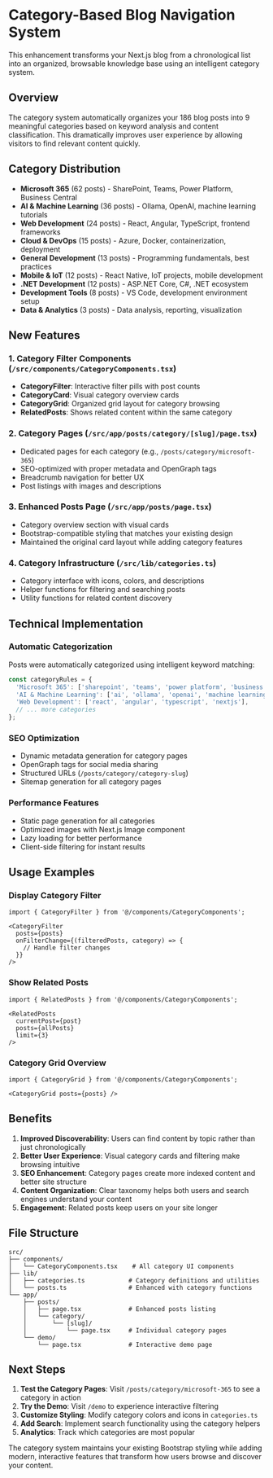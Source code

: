 # Category-Based Blog Navigation System

This enhancement transforms your Next.js blog from a chronological list into an organized, browsable knowledge base using an intelligent category system.

## Overview

The category system automatically organizes your 186 blog posts into 9 meaningful categories based on keyword analysis and content classification. This dramatically improves user experience by allowing visitors to find relevant content quickly.

## Category Distribution

- **Microsoft 365** (62 posts) - SharePoint, Teams, Power Platform, Business Central
- **AI & Machine Learning** (36 posts) - Ollama, OpenAI, machine learning tutorials
- **Web Development** (24 posts) - React, Angular, TypeScript, frontend frameworks
- **Cloud & DevOps** (15 posts) - Azure, Docker, containerization, deployment
- **General Development** (13 posts) - Programming fundamentals, best practices
- **Mobile & IoT** (12 posts) - React Native, IoT projects, mobile development
- **.NET Development** (12 posts) - ASP.NET Core, C#, .NET ecosystem
- **Development Tools** (8 posts) - VS Code, development environment setup
- **Data & Analytics** (3 posts) - Data analysis, reporting, visualization

## New Features

### 1. Category Filter Components (`/src/components/CategoryComponents.tsx`)
- **CategoryFilter**: Interactive filter pills with post counts
- **CategoryCard**: Visual category overview cards
- **CategoryGrid**: Organized grid layout for category browsing
- **RelatedPosts**: Shows related content within the same category

### 2. Category Pages (`/src/app/posts/category/[slug]/page.tsx`)
- Dedicated pages for each category (e.g., `/posts/category/microsoft-365`)
- SEO-optimized with proper metadata and OpenGraph tags
- Breadcrumb navigation for better UX
- Post listings with images and descriptions

### 3. Enhanced Posts Page (`/src/app/posts/page.tsx`)
- Category overview section with visual cards
- Bootstrap-compatible styling that matches your existing design
- Maintained the original card layout while adding category features

### 4. Category Infrastructure (`/src/lib/categories.ts`)
- Category interface with icons, colors, and descriptions
- Helper functions for filtering and searching posts
- Utility functions for related content discovery

## Technical Implementation

### Automatic Categorization
Posts were automatically categorized using intelligent keyword matching:

```javascript
const categoryRules = {
  'Microsoft 365': ['sharepoint', 'teams', 'power platform', 'business central'],
  'AI & Machine Learning': ['ai', 'ollama', 'openai', 'machine learning'],
  'Web Development': ['react', 'angular', 'typescript', 'nextjs'],
  // ... more categories
};
```

### SEO Optimization
- Dynamic metadata generation for category pages
- OpenGraph tags for social media sharing
- Structured URLs (`/posts/category/category-slug`)
- Sitemap generation for all category pages

### Performance Features
- Static page generation for all categories
- Optimized images with Next.js Image component
- Lazy loading for better performance
- Client-side filtering for instant results

## Usage Examples

### Display Category Filter
```tsx
import { CategoryFilter } from '@/components/CategoryComponents';

<CategoryFilter 
  posts={posts}
  onFilterChange={(filteredPosts, category) => {
    // Handle filter changes
  }}
/>
```

### Show Related Posts
```tsx
import { RelatedPosts } from '@/components/CategoryComponents';

<RelatedPosts 
  currentPost={post}
  posts={allPosts}
  limit={3}
/>
```

### Category Grid Overview
```tsx
import { CategoryGrid } from '@/components/CategoryComponents';

<CategoryGrid posts={posts} />
```

## Benefits

1. **Improved Discoverability**: Users can find content by topic rather than just chronologically
2. **Better User Experience**: Visual category cards and filtering make browsing intuitive
3. **SEO Enhancement**: Category pages create more indexed content and better site structure
4. **Content Organization**: Clear taxonomy helps both users and search engines understand your content
5. **Engagement**: Related posts keep users on your site longer

## File Structure

```
src/
├── components/
│   └── CategoryComponents.tsx    # All category UI components
├── lib/
│   ├── categories.ts            # Category definitions and utilities
│   └── posts.ts                 # Enhanced with category functions
└── app/
    ├── posts/
    │   ├── page.tsx             # Enhanced posts listing
    │   └── category/
    │       └── [slug]/
    │           └── page.tsx     # Individual category pages
    └── demo/
        └── page.tsx             # Interactive demo page
```

## Next Steps

1. **Test the Category Pages**: Visit `/posts/category/microsoft-365` to see a category in action
2. **Try the Demo**: Visit `/demo` to experience interactive filtering
3. **Customize Styling**: Modify category colors and icons in `categories.ts`
4. **Add Search**: Implement search functionality using the category helpers
5. **Analytics**: Track which categories are most popular

The category system maintains your existing Bootstrap styling while adding modern, interactive features that transform how users browse and discover your content.